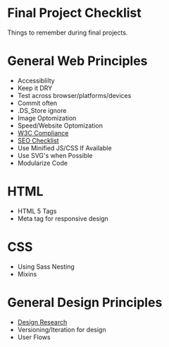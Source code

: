 # Final Project Checklist
Things to remember during final projects.

# General Web Principles
- Accessiblilty
- Keep it DRY
- Test across browser/platforms/devices
- Commit often
- .DS_Store ignore
- Image Optomization
- Speed/Website Optomization
- [W3C Compliance](http://www.validator.w3.org)
- [SEO Checklist](http://www.pardot.com/seo-sem/essential-seo-checklist/)
- Use Minified JS/CSS If Available
- Use SVG's when Possible
- Modularize Code

# HTML
- HTML 5 Tags
- Meta tag for responsive design

# CSS
- Using Sass Nesting
- Mixins

# General Design Principles
-  [Design Research](https://github.com/tiy-atx-ui-aug2015/notes-and-assignments/blob/master/week_6/9.29.15-prototyping/design_methods.jpg)
-  Versioning/Iteration for design
-  User Flows
